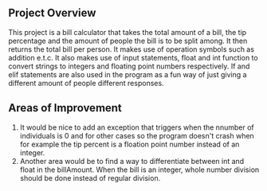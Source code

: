 ## Project Overview  
This project is a bill calculator that takes the total amount of a bill, the tip percentage and the amount of people the bill is to be split among. It then returns the total bill per person. It makes use of operation symbols such as addition e.t.c. It also makes use of input statements, float and int function to convert strings to integers and floating point numbers respectively. If and elif statements are also used in the program as a fun way of just giving a different amount of people different responses.  

## Areas of Improvement  
1. It would be nice to add an exception that triggers when the nnumber of individuals is 0 and for other cases so the program doesn't crash when for example the tip percent is a floation point number instead of an integer.  
2. Another area would be to find a way to differentiate between int and float in the billAmount. When the bill is an integer, whole number division should be done instead of regular division.